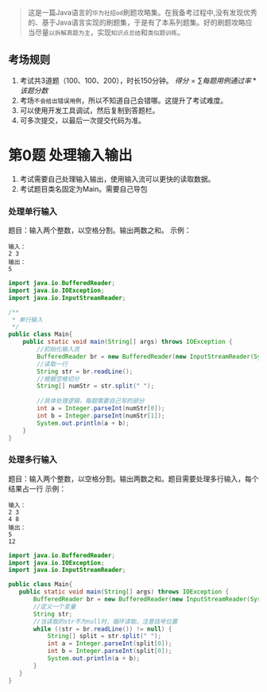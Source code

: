 > 这是一篇Java语言的`华为社招od`刷题攻略集。在我备考过程中,没有发现优秀的、基于Java语言实现的刷题集，于是有了本系列题集。好的刷题攻略应当尽量`以拆解真题为主`，实现`知识点总结`和`类似题训练`。

## 考场规则
1. 考试共3道题（100、100、200），时长150分钟。 $得分 = \sum 每题用例通过率*该题分数$
2. 考场`不会给出错误用例`，所以不知道自己会错哪。这提升了考试难度。
3. 可以使用开发工具调试，然后复制到答题栏。
4. 可多次提交，以最后一次提交代码为准。

# 第0题 处理输入输出
1. 考试需要自己处理输入输出，使用输入流可以更快的读取数据。
2. 考试题目类名固定为Main。需要自己导包
### 处理单行输入
题目：输入两个整数，以空格分割。输出两数之和。
示例：

```
输入：
2 3
输出：
5
```

```java
import java.io.BufferedReader;
import java.io.IOException;
import java.io.InputStreamReader;

/**
 * 单行输入
 */
public class Main{
	public static void main(String[] args) throws IOException {
		//初始化输入流
		BufferedReader br = new BufferedReader(new InputStreamReader(System.in));
		//读取一行
		String str = br.readLine();
		//根据空格切分
		String[] numStr = str.split(" ");
		
		//具体处理逻辑，每题需要自己写的部分
		int a = Integer.parseInt(numStr[0]);
		int b = Integer.parseInt(numStr[1]);
		System.out.println(a + b);
	}
}
```

 ### 处理多行输入
 题目：输入两个整数，以空格分割。输出两数之和。题目需要处理多行输入，每个结果占一行
示例：

```
输入：
2 3
4 8
输出：
5
12
```
 
 ```java
 import java.io.BufferedReader;
import java.io.IOException;
import java.io.InputStreamReader;

public class Main{
	public static void main(String[] args) throws IOException {
		BufferedReader br = new BufferedReader(new InputStreamReader(System.in));
		//定义一个变量
		String str;
		//当读取的str不为null时，循环读取。注意括号位置
		while ((str = br.readLine()) != null) {
			String[] split = str.split(" ");
			int a = Integer.parseInt(split[0]);
			int b = Integer.parseInt(split[0]);
			System.out.println(a + b);
		}
	}
}
 ```
